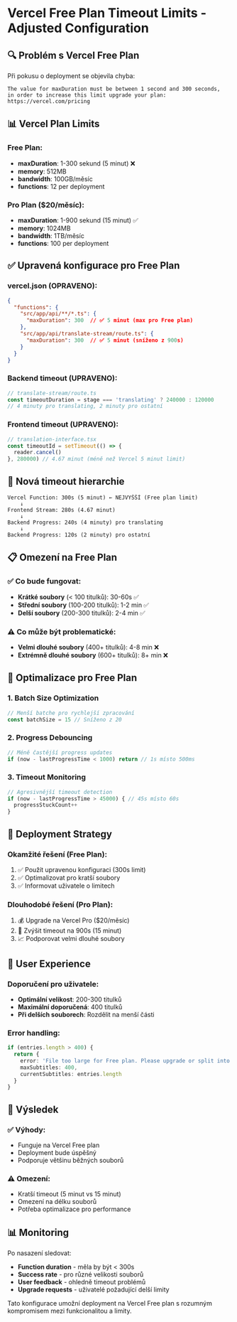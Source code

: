 # Vercel Free Plan Timeout Limits - Adjusted Configuration

## 🔍 Problém s Vercel Free Plan
Při pokusu o deployment se objevila chyba:
```
The value for maxDuration must be between 1 second and 300 seconds, 
in order to increase this limit upgrade your plan: https://vercel.com/pricing
```

## 📊 Vercel Plan Limits

### Free Plan:
- **maxDuration**: 1-300 sekund (5 minut) ❌
- **memory**: 512MB
- **bandwidth**: 100GB/měsíc
- **functions**: 12 per deployment

### Pro Plan ($20/měsíc):
- **maxDuration**: 1-900 sekund (15 minut) ✅
- **memory**: 1024MB
- **bandwidth**: 1TB/měsíc
- **functions**: 100 per deployment

## ✅ Upravená konfigurace pro Free Plan

### vercel.json (OPRAVENO):
```json
{
  "functions": {
    "src/app/api/**/*.ts": {
      "maxDuration": 300  // ✅ 5 minut (max pro Free plan)
    },
    "src/app/api/translate-stream/route.ts": {
      "maxDuration": 300  // ✅ 5 minut (sníženo z 900s)
    }
  }
}
```

### Backend timeout (UPRAVENO):
```typescript
// translate-stream/route.ts
const timeoutDuration = stage === 'translating' ? 240000 : 120000 
// 4 minuty pro translating, 2 minuty pro ostatní
```

### Frontend timeout (UPRAVENO):
```typescript
// translation-interface.tsx
const timeoutId = setTimeout(() => {
  reader.cancel()
}, 280000) // 4.67 minut (méně než Vercel 5 minut limit)
```

## 🎯 Nová timeout hierarchie

```
Vercel Function: 300s (5 minut) ← NEJVYŠŠÍ (Free plan limit)
    ↓
Frontend Stream: 280s (4.67 minut)
    ↓
Backend Progress: 240s (4 minuty) pro translating
    ↓
Backend Progress: 120s (2 minuty) pro ostatní
```

## 📋 Omezení na Free Plan

### ✅ Co bude fungovat:
- **Krátké soubory** (< 100 titulků): 30-60s ✅
- **Střední soubory** (100-200 titulků): 1-2 min ✅
- **Delší soubory** (200-300 titulků): 2-4 min ✅

### ⚠️ Co může být problematické:
- **Velmi dlouhé soubory** (400+ titulků): 4-8 min ❌
- **Extrémně dlouhé soubory** (600+ titulků): 8+ min ❌

## 🔧 Optimalizace pro Free Plan

### 1. Batch Size Optimization
```typescript
// Menší batche pro rychlejší zpracování
const batchSize = 15 // Sníženo z 20
```

### 2. Progress Debouncing
```typescript
// Méně častější progress updates
if (now - lastProgressTime < 1000) return // 1s místo 500ms
```

### 3. Timeout Monitoring
```typescript
// Agresivnější timeout detection
if (now - lastProgressTime > 45000) { // 45s místo 60s
  progressStuckCount++
}
```

## 🚀 Deployment Strategy

### Okamžité řešení (Free Plan):
1. ✅ Použít upravenou konfiguraci (300s limit)
2. ✅ Optimalizovat pro kratší soubory
3. ✅ Informovat uživatele o limitech

### Dlouhodobé řešení (Pro Plan):
1. 💰 Upgrade na Vercel Pro ($20/měsíc)
2. 🔧 Zvýšit timeout na 900s (15 minut)
3. 📈 Podporovat velmi dlouhé soubory

## 📝 User Experience

### Doporučení pro uživatele:
- **Optimální velikost**: 200-300 titulků
- **Maximální doporučená**: 400 titulků
- **Při delších souborech**: Rozdělit na menší části

### Error handling:
```typescript
if (entries.length > 400) {
  return {
    error: 'File too large for Free plan. Please upgrade or split into smaller files.',
    maxSubtitles: 400,
    currentSubtitles: entries.length
  }
}
```

## 🎯 Výsledek

### ✅ Výhody:
- Funguje na Vercel Free plan
- Deployment bude úspěšný
- Podporuje většinu běžných souborů

### ⚠️ Omezení:
- Kratší timeout (5 minut vs 15 minut)
- Omezení na délku souborů
- Potřeba optimalizace pro performance

## 📊 Monitoring

Po nasazení sledovat:
- **Function duration** - měla by být < 300s
- **Success rate** - pro různé velikosti souborů
- **User feedback** - ohledně timeout problémů
- **Upgrade requests** - uživatelé požadující delší limity

Tato konfigurace umožní deployment na Vercel Free plan s rozumným kompromisem mezi funkcionalitou a limity.

